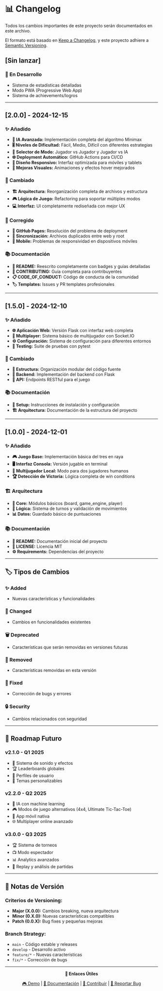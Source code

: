 # 📊 Changelog

Todos los cambios importantes de este proyecto serán documentados en este archivo.

El formato está basado en [Keep a Changelog](https://keepachangelog.com/en/1.0.0/),
y este proyecto adhiere a [Semantic Versioning](https://semver.org/spec/v2.0.0.html).

## [Sin lanzar]

### 🔄 En Desarrollo
- Sistema de estadísticas detalladas
- Modo PWA (Progressive Web App)
- Sistema de achievements/logros

---

## [2.0.0] - 2024-12-15

### ✨ Añadido
- **🤖 IA Avanzada:** Implementación completa del algoritmo Minimax
- **🎚️ Niveles de Dificultad:** Fácil, Medio, Difícil con diferentes estrategias
- **🔄 Selector de Modo:** Jugador vs Jugador y Jugador vs IA
- **🌐 Deployment Automático:** GitHub Actions para CI/CD
- **📱 Diseño Responsivo:** Interfaz optimizada para móviles y tablets
- **🎨 Mejoras Visuales:** Animaciones y efectos hover mejorados

### 🔧 Cambiado
- **🏗️ Arquitectura:** Reorganización completa de archivos y estructura
- **🎮 Lógica de Juego:** Refactoring para soportar múltiples modos
- **💻 Interfaz:** UI completamente rediseñada con mejor UX

### 🐛 Corregido
- **📄 GitHub Pages:** Resolución del problema de deployment
- **🔀 Sincronización:** Archivos duplicados entre web y root
- **📱 Mobile:** Problemas de responsividad en dispositivos móviles

### 📚 Documentación
- **📖 README:** Reescrito completamente con badges y guías detalladas
- **🤝 CONTRIBUTING:** Guía completa para contribuyentes
- **📋 CODE_OF_CONDUCT:** Código de conducta de la comunidad
- **🏷️ Templates:** Issues y PR templates profesionales

---

## [1.5.0] - 2024-12-10

### ✨ Añadido
- **🌐 Aplicación Web:** Versión Flask con interfaz web completa
- **🔌 Multiplayer:** Sistema básico de multijugador con Socket.IO
- **⚙️ Configuración:** Sistema de configuración para diferentes entornos
- **🧪 Testing:** Suite de pruebas con pytest

### 🔧 Cambiado
- **📁 Estructura:** Organización modular del código fuente
- **🐍 Backend:** Implementación del backend con Flask
- **🎯 API:** Endpoints RESTful para el juego

### 📚 Documentación
- **📄 Setup:** Instrucciones de instalación y configuración
- **🏗️ Arquitectura:** Documentación de la estructura del proyecto

---

## [1.0.0] - 2024-12-01

### ✨ Añadido
- **🎮 Juego Base:** Implementación básica del tres en raya
- **🖥️ Interfaz Consola:** Versión jugable en terminal
- **👥 Multijugador Local:** Modo para dos jugadores humanos
- **🏆 Detección de Victoria:** Lógica completa de win conditions

### 🏗️ Arquitectura
- **🧱 Core:** Módulos básicos (board, game_engine, player)
- **🎯 Lógica:** Sistema de turnos y validación de movimientos
- **📊 Datos:** Guardado básico de puntuaciones

### 📚 Documentación
- **📖 README:** Documentación inicial del proyecto
- **📜 LICENSE:** Licencia MIT
- **⚙️ Requirements:** Dependencias del proyecto

---

## 🏷️ Tipos de Cambios

### **✨ Added**
- Nuevas características y funcionalidades

### **🔧 Changed** 
- Cambios en funcionalidades existentes

### **🗑️ Deprecated**
- Características que serán removidas en versiones futuras

### **🚨 Removed**
- Características removidas en esta versión

### **🐛 Fixed**
- Corrección de bugs y errores

### **🔒 Security**
- Cambios relacionados con seguridad

---

## 🚀 Roadmap Futuro

### **v2.1.0 - Q1 2025**
- 🎵 Sistema de sonido y efectos
- 🏆 Leaderboards globales
- 👤 Perfiles de usuario
- 🎨 Temas personalizables

### **v2.2.0 - Q2 2025**
- 🤖 IA con machine learning
- 🎮 Modos de juego alternativos (4x4, Ultimate Tic-Tac-Toe)
- 📱 App móvil nativa
- 🌐 Multiplayer online avanzado

### **v3.0.0 - Q3 2025**
- 🏆 Sistema de torneos
- 📺 Modo espectador
- 📊 Analytics avanzados
- 🎯 Replay y análisis de partidas

---

## 📝 Notas de Versión

### **Criterios de Versioning:**
- **Major (X.0.0):** Cambios breaking, nueva arquitectura
- **Minor (0.X.0):** Nuevas características compatibles
- **Patch (0.0.X):** Bug fixes y pequeñas mejoras

### **Branch Strategy:**
- `main` - Código estable y releases
- `develop` - Desarrollo activo
- `feature/*` - Nuevas características
- `fix/*` - Corrección de bugs

---

<div align="center">

**🔗 Enlaces Útiles**

[🎮 Demo](https://crypt0xdev.github.io/tres-en-raya/) | 
[📖 Documentación](README.md) | 
[🤝 Contribuir](CONTRIBUTING.md) | 
[🐛 Reportar Bug](../../issues/new?template=bug_report.yml)

</div>